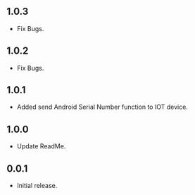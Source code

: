 ## 1.0.3

* Fix Bugs.

## 1.0.2

* Fix Bugs.

## 1.0.1

* Added  send Android Serial Number function to IOT device.

## 1.0.0

* Update ReadMe.


## 0.0.1

* Initial release.

